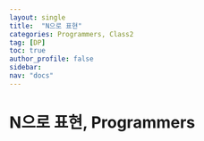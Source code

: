 ```yaml
---
layout: single
title:  "N으로 표현"
categories: Programmers, Class2
tag: [DP]
toc: true
author_profile: false
sidebar: 
nav: "docs"
---
```


# N으로 표현, Programmers
